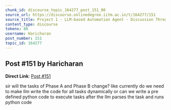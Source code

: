 ```yaml
---
chunk_id: discourse_topic_164277_post_151_00
source_url: https://discourse.onlinedegree.iitm.ac.in/t/164277/151
source_title: Project 1 - LLM-based Automation Agent - Discussion Thread [TDS Jan 2025]
content_type: discourse
tokens: 88
username: Haricharan
post_number: 151
topic_id: 164277
---
```


## Post #151 by Haricharan

**Direct Link**: [Post #151](https://discourse.onlinedegree.iitm.ac.in/t/164277/151)

sir will the tasks of Phase A and Phase B change? like currently do we need to make llm write the code for all tasks dynamically or can we write a pre defined python code to execute tasks after the llm parses the task and runs python code
